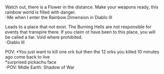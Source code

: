 Watch out, there is a Flower in the distance. Make your weapons ready, this rainbow world is filled with danger.<br>
-Me when I enter the Rainbow Dimension in Diablo III

Leads to a place that not exist. The Burning Hells are not responsible for events that transpire there. If you claim ot have been to this place, you will be called a liar. Void where prohibited.<br>
-Diablo III

POV: *You just want to kill one ork but then the 12 orks you killed 10 minutes ago come back to live<br>
*surprised pickachu face<br>
-POV: Midle Earth: Shadow of War
